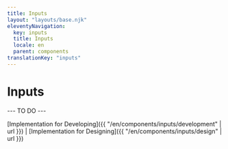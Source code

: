 ```yaml
---
title: Inputs 
layout: "layouts/base.njk"
eleventyNavigation:
  key: inputs
  title: Inputs
  locale: en
  parent: components
translationKey: "inputs"
---
```


# Inputs

--- TO DO ---

[Implementation for Developing]({{ "/en/components/inputs/development" | url }}) | [Implementation for Designing]({{ "/en/components/inputs/design" | url }})

